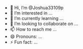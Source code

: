 - 👋 Hi, I’m @Joshua33109p
- 👀 I’m interested in ...
- 🌱 I’m currently learning ...
- 💞️ I’m looking to collaborate on ...
- 📫 How to reach me ...
- 😄 Pronouns: ...
- ⚡ Fun fact: ...

<!---
Joshua33109p/Joshua33109p is a ✨ special ✨ repository because its `README.md` (this file) appears on your GitHub profile.
You can click the Preview link to take a look at your changes.
--->
